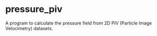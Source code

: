 # pressure_piv
A program to calculate the pressure field from 2D PIV (Particle Image Velocimetry) datasets. 
